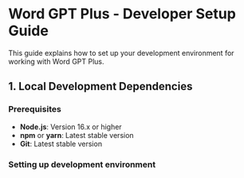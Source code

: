 # Word GPT Plus - Developer Setup Guide

This guide explains how to set up your development environment for working with Word GPT Plus.

## 1. Local Development Dependencies

### Prerequisites

- **Node.js**: Version 16.x or higher
- **npm** or **yarn**: Latest stable version
- **Git**: Latest stable version

### Setting up development environment

